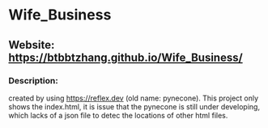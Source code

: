 # Wife_Business
## Website: https://btbbtzhang.github.io/Wife_Business/    
### Description:  
created by using https://reflex.dev (old name: pynecone). This project only shows the index.html, it is issue that the pynecone is still under developing, which lacks of a json file to detec the locations of other html files.
